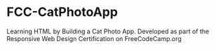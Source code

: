 # FCC-CatPhotoApp
Learning HTML by Building a Cat Photo App. Developed as part of the Responsive Web Design Certification on FreeCodeCamp.org
